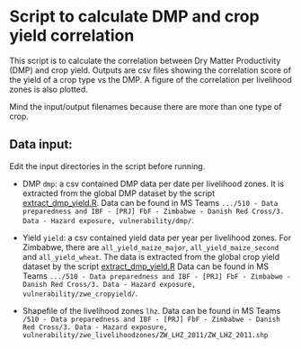 # Script to calculate DMP and crop yield correlation

This script is to calculate the correlation between Dry Matter Productivity (DMP) and crop yield.
Outputs are csv files showing the correlation score of the yield of a crop type vs the DMP. A figure of the correlation per livelihood zones is also plotted.

Mind the input/output filenames because there are more than one type of crop.

## Data input:
Edit the input directories in the script before running.

- DMP `dmp`: a csv contained DMP data per date per livelihood zones.
It is extracted from the global DMP dataset by the script [extract_dmp_yield.R](https://github.com/rodekruis/IBF-system/blob/master/trigger-model-development/drought/skill-assessment/DMP-VCI-Analysis/dmp_crop_yield_comparison/extract_dmp_yield.R).
Data can be found in MS Teams `.../510 - Data preparedness and IBF - [PRJ] FbF - Zimbabwe - Danish Red Cross/3. Data - Hazard exposure, vulnerability/dmp/`. 

- Yield `yield`: a csv contained yield data per year per livelihood zones. For Zimbabwe, there are `all_yield_maize_major`, `all_yield_maize_second` and `all_yield_wheat`.
The data is extracted from the global crop yield dataset by the script [extract_dmp_yield.R](https://github.com/rodekruis/IBF-system/blob/master/trigger-model-development/drought/skill-assessment/DMP-VCI-Analysis/dmp_crop_yield_comparison/extract_dmp_yield.R)
Data can be found in MS Teams `.../510 - Data preparedness and IBF - [PRJ] FbF - Zimbabwe - Danish Red Cross/3. Data - Hazard exposure, vulnerability/zwe_cropyield/`. 

- Shapefile of the livelihood zones `lhz`. Data can be found in MS Teams `/510 - Data preparedness and IBF - [PRJ] FbF - Zimbabwe - Danish Red Cross/3. Data - Hazard exposure, vulnerability/zwe_livelihoodzones/ZW_LHZ_2011/ZW_LHZ_2011.shp`
